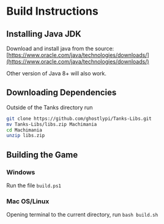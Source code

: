
# Build Instructions

## Installing Java JDK

Download and install java from the source:
[https://www.oracle.com/java/technologies/downloads/](https://www.oracle.com/java/technologies/downloads/)

Other version of Java 8+ will also work.

## Downloading Dependencies

Outside of the Tanks directory run
```bash 
git clone https://github.com/ghostlypi/Tanks-Libs.git
mv Tanks-Libs/libs.zip Machimania
cd Machimania
unzip libs.zip
```
## Building the Game

### Windows
Run the file `build.ps1`

### Mac OS/Linux
Opening terminal to the current directory, run `bash build.sh`
